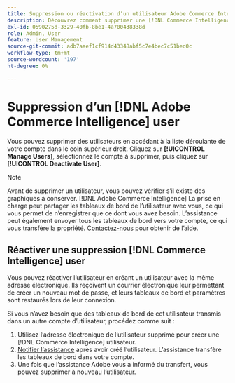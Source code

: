```yaml
---
title: Suppression ou réactivation d’un utilisateur Adobe Commerce Intelligence
description: Découvrez comment supprimer une [!DNL Commerce Intelligence] utilisateur.
exl-id: 0590275d-3329-40fb-8be1-4a700438338d
role: Admin, User
feature: User Management
source-git-commit: adb7aaef1cf914d43348abf5c7e4bec7c51bed0c
workflow-type: tm+mt
source-wordcount: '197'
ht-degree: 0%

---
```


# Suppression d’un [!DNL Adobe Commerce Intelligence] user

Vous pouvez supprimer des utilisateurs en accédant à la liste déroulante de votre compte dans le coin supérieur droit. Cliquez sur **[!UICONTROL Manage Users]**, sélectionnez le compte à supprimer, puis cliquez sur **[!UICONTROL Deactivate User]**.

>[!NOTE]
>
>Avant de supprimer un utilisateur, vous pouvez vérifier s’il existe des graphiques à conserver. [!DNL Adobe Commerce Intelligence] La prise en charge peut partager les tableaux de bord de l’utilisateur avec vous, ce qui vous permet de n’enregistrer que ce dont vous avez besoin. L’assistance peut également envoyer tous les tableaux de bord vers votre compte, ce qui vous transfère la propriété. [Contactez-nous](../../guide-overview.md#Submitting-a-Support-Ticket) pour obtenir de l’aide.

## Réactiver une suppression [!DNL Commerce Intelligence] user

Vous pouvez réactiver l’utilisateur en créant un utilisateur avec la même adresse électronique. Ils reçoivent un courrier électronique leur permettant de créer un nouveau mot de passe, et leurs tableaux de bord et paramètres sont restaurés lors de leur connexion.

Si vous n’avez besoin que des tableaux de bord de cet utilisateur transmis dans un autre compte d’utilisateur, procédez comme suit :

1. Utilisez l’adresse électronique de l’utilisateur supprimé pour créer une [!DNL Commerce Intelligence] utilisateur.
1. [Notifier l’assistance](https://experienceleague.adobe.com/docs/commerce-knowledge-base/kb/troubleshooting/miscellaneous/mbi-service-policies.html) après avoir créé l’utilisateur. L’assistance transfère les tableaux de bord dans votre compte.
1. Une fois que l’assistance Adobe vous a informé du transfert, vous pouvez supprimer à nouveau l’utilisateur.
